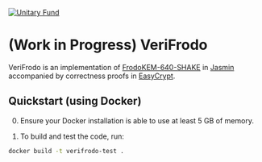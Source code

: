 <!-- SPDX-FileCopyrightText: 2021 The VeriFrodo Authors -->
<!-- SPDX-License-Identifier: MIT -->

[![Unitary Fund](https://img.shields.io/badge/Supported%20By-UNITARY%20FUND-brightgreen.svg?style=for-the-badge)](http://unitary.fund)

# (Work in Progress) VeriFrodo

VeriFrodo is an implementation of [FrodoKEM-640-SHAKE](https://frodokem.org/) in [Jasmin](https://github.com/jasmin-lang/jasmin/wiki/About) accompanied by correctness proofs in [EasyCrypt](https://www.easycrypt.info/trac/).

## Quickstart (using Docker)

0. Ensure your Docker installation is able to use at least 5 GB of memory.

1. To build and test the code, run:

```bash
docker build -t verifrodo-test .
```
